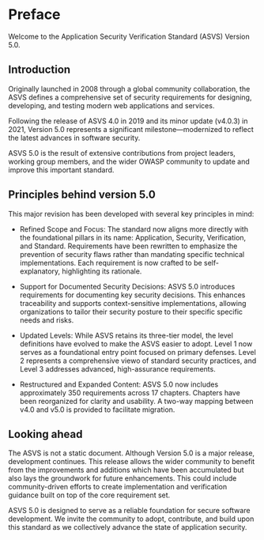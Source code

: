 # Preface

Welcome to the Application Security Verification Standard (ASVS) Version 5.0.

## Introduction

Originally launched in 2008 through a global community collaboration, the ASVS defines a comprehensive set of security requirements for designing, developing, and testing modern web applications and services.

Following the release of ASVS 4.0 in 2019 and its minor update (v4.0.3) in 2021, Version 5.0 represents a significant milestone—modernized to reflect the latest advances in software security.

ASVS 5.0 is the result of extensive contributions from project leaders, working group members, and the wider OWASP community to update and improve this important standard.

## Principles behind version 5.0

This major revision has been developed with several key principles in mind:

* Refined Scope and Focus: The standard now aligns more directly with the foundational pillars in its name: Application, Security, Verification, and Standard. Requirements have been rewritten to emphasize the prevention of security flaws rather than mandating specific technical implementations. Each requirement is now crafted to be self-explanatory, highlighting its rationale.

* Support for Documented Security Decisions: ASVS 5.0 introduces requirements for documenting key security decisions. This enhances traceability and supports context-sensitive implementations, allowing organizations to tailor their security posture to their specific specific needs and risks.

* Updated Levels: While ASVS retains its three-tier model, the level definitions have evolved to make the ASVS easier to adopt. Level 1 now serves as a foundational entry point focused on primary defenses. Level 2 represents a comprehensive viewo of standard security practices, and Level 3 addresses advanced, high-assurance requirements.

* Restructured and Expanded Content: ASVS 5.0 now includes approximately 350 requirements across 17 chapters. Chapters have been reorganized for clarity and usability. A two-way mapping between v4.0 and v5.0 is provided to facilitate migration.

## Looking ahead

The ASVS is not a static document. Although Version 5.0 is a major release, development continues. This release allows the wider community to benefit from the improvements and additions which have been accumulated but also lays the groundwork for future enhancements. This could include community-driven efforts to create implementation and verification guidance built on top of the core requirement set.

ASVS 5.0 is designed to serve as a reliable foundation for secure software development. We invite the community to adopt, contribute, and build upon this standard as we collectively advance the state of application security.
